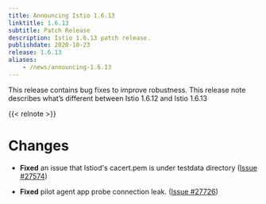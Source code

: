 ```yaml
---
title: Announcing Istio 1.6.13
linktitle: 1.6.13
subtitle: Patch Release
description: Istio 1.6.13 patch release.
publishdate: 2020-10-23
release: 1.6.13
aliases:
    - /news/announcing-1.6.13
---
```


This release contains bug fixes to improve robustness. This release note describes what’s different between Istio 1.6.12 and Istio 1.6.13

{{< relnote >}}

# Changes

- **Fixed** an issue that Istiod's cacert.pem is under testdata directory
  ([Issue #27574](https://github.com/istio/istio/issues/27574))

- **Fixed** pilot agent app probe connection leak.
  ([Issue #27726](https://github.com/istio/istio/issues/27726))

